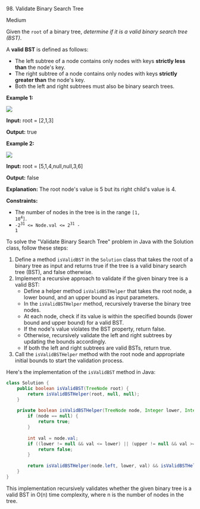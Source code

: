 98\. Validate Binary Search Tree

Medium

Given the `root` of a binary tree, _determine if it is a valid binary search tree (BST)_.

A **valid BST** is defined as follows:

*   The left subtree of a node contains only nodes with keys **strictly less than** the node's key.
*   The right subtree of a node contains only nodes with keys **strictly greater than** the node's key.
*   Both the left and right subtrees must also be binary search trees.

**Example 1:**

![](https://assets.leetcode.com/uploads/2020/12/01/tree1.jpg)

**Input:** root = [2,1,3]

**Output:** true 

**Example 2:**

![](https://assets.leetcode.com/uploads/2020/12/01/tree2.jpg)

**Input:** root = [5,1,4,null,null,3,6]

**Output:** false

**Explanation:** The root node's value is 5 but its right child's value is 4. 

**Constraints:**

*   The number of nodes in the tree is in the range <code>[1, 10<sup>4</sup>]</code>.
*   <code>-2<sup>31</sup> <= Node.val <= 2<sup>31</sup> - 1</code>

To solve the "Validate Binary Search Tree" problem in Java with the Solution class, follow these steps:

1. Define a method `isValidBST` in the `Solution` class that takes the root of a binary tree as input and returns true if the tree is a valid binary search tree (BST), and false otherwise.
2. Implement a recursive approach to validate if the given binary tree is a valid BST:
   - Define a helper method `isValidBSTHelper` that takes the root node, a lower bound, and an upper bound as input parameters.
   - In the `isValidBSTHelper` method, recursively traverse the binary tree nodes.
   - At each node, check if its value is within the specified bounds (lower bound and upper bound) for a valid BST.
   - If the node's value violates the BST property, return false.
   - Otherwise, recursively validate the left and right subtrees by updating the bounds accordingly.
   - If both the left and right subtrees are valid BSTs, return true.
3. Call the `isValidBSTHelper` method with the root node and appropriate initial bounds to start the validation process.

Here's the implementation of the `isValidBST` method in Java:

```java
class Solution {
    public boolean isValidBST(TreeNode root) {
        return isValidBSTHelper(root, null, null);
    }
    
    private boolean isValidBSTHelper(TreeNode node, Integer lower, Integer upper) {
        if (node == null) {
            return true;
        }
        
        int val = node.val;
        if ((lower != null && val <= lower) || (upper != null && val >= upper)) {
            return false;
        }
        
        return isValidBSTHelper(node.left, lower, val) && isValidBSTHelper(node.right, val, upper);
    }
}
```

This implementation recursively validates whether the given binary tree is a valid BST in O(n) time complexity, where n is the number of nodes in the tree.